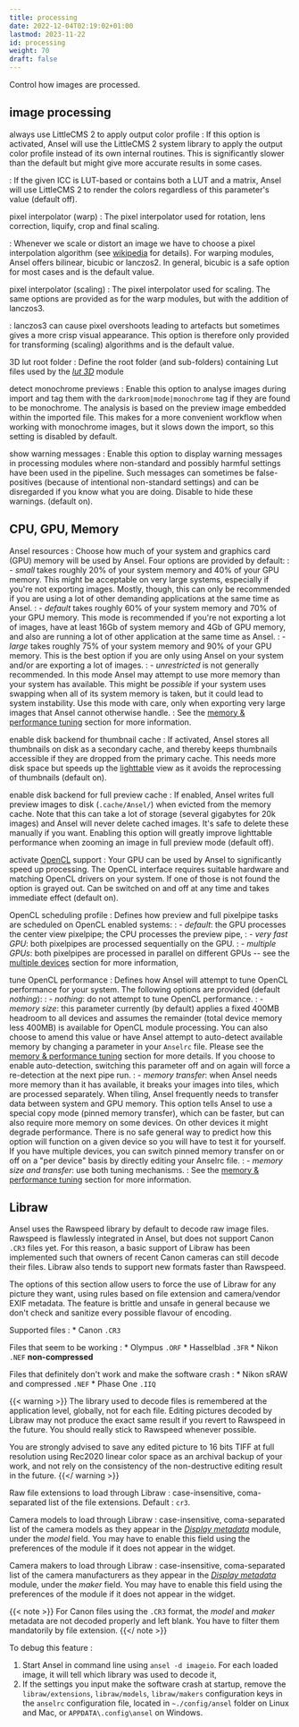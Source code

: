 ```yaml
---
title: processing
date: 2022-12-04T02:19:02+01:00
lastmod: 2023-11-22
id: processing
weight: 70
draft: false
---
```


Control how images are processed.

## image processing

always use LittleCMS 2 to apply output color profile
: If this option is activated, Ansel will use the LittleCMS 2 system library to apply the output color profile instead of its own internal routines. This is significantly slower than the default but might give more accurate results in some cases.

: If the given ICC is LUT-based or contains both a LUT and a matrix, Ansel will use LittleCMS 2 to render the colors regardless of this parameter's value (default off).

pixel interpolator (warp)
: The pixel interpolator used for rotation, lens correction, liquify, crop and final scaling.

: Whenever we scale or distort an image we have to choose a pixel interpolation algorithm (see [wikipedia](https://en.wikipedia.org/wiki/Image_scaling) for details). For warping modules, Ansel offers bilinear, bicubic or lanczos2. In general, bicubic is a safe option for most cases and is the default value.

pixel interpolator (scaling)
: The pixel interpolator used for scaling. The same options are provided as for the warp modules, but with the addition of lanczos3.

: lanczos3 can cause pixel overshoots leading to artefacts but sometimes gives a more crisp visual appearance. This option is therefore only provided for transforming (scaling) algorithms and is the default value.

3D lut root folder
: Define the root folder (and sub-folders) containing Lut files used by the [_lut 3D_](../modules/processing-modules/lut-3D.md) module

detect monochrome previews
: Enable this option to analyse images during import and tag them with the `darkroom|mode|monochrome` tag if they are found to be monochrome. The analysis is based on the preview image embedded within the imported file. This makes for a more convenient workflow when working with monochrome images, but it slows down the import, so this setting is disabled by default.

show warning messages
: Enable this option to display warning messages in processing modules where non-standard and possibly harmful settings have been used in the pipeline. Such messages can sometimes be false-positives (because of intentional non-standard settings) and can be disregarded if you know what you are doing. Disable to hide these warnings. (default on).

## CPU, GPU, Memory

Ansel resources
: Choose how much of your system and graphics card (GPU) memory will be used by Ansel. Four options are provided by default:
: - _small_ takes roughly 20% of your system memory and 40% of your GPU memory. This might be acceptable on very large systems, especially if you're not exporting images. Mostly, though, this can only be recommended if you are using a lot of other demanding applications at the same time as Ansel.
: - _default_ takes roughly 60% of your system memory and 70% of your GPU memory. This mode is recommended if you're not exporting a lot of images, have at least 16Gb of system memory and 4Gb of GPU memory, and also are running a lot of other application at the same time as Ansel.
: - _large_ takes roughly 75% of your system memory and 90% of your GPU memory. This is the best option if you are only using Ansel on your system and/or are exporting a lot of images.
: - _unrestricted_ is not generally recommended. In this mode Ansel may attempt to use more memory than your system has available. This might be _possible_ if your system uses swapping when all of its system memory is taken, but it could lead to system instability. Use this mode with care, only when exporting very large images that Ansel cannot otherwise handle.
: See the [memory & performance tuning](../performance/mem-performance.md#ansel-resources) section for more information.

enable disk backend for thumbnail cache
: If activated, Ansel stores all thumbnails on disk as a secondary cache, and thereby keeps thumbnails accessible if they are dropped from the primary cache. This needs more disk space but speeds up the [lighttable](../lighttable/_index.md) view as it avoids the reprocessing of thumbnails (default on).

enable disk backend for full preview cache
: If enabled, Ansel writes full preview images to disk (`.cache/Ansel/`) when evicted from the memory cache. Note that this can take a lot of storage (several gigabytes for 20k images) and Ansel will never delete cached images. It's safe to delete these manually if you want. Enabling this option will greatly improve lighttable performance when zooming an image in full preview mode (default off).

activate [OpenCL](../performance/opencl_index.md) support
: Your GPU can be used by Ansel to significantly speed up processing. The OpenCL interface requires suitable hardware and matching OpenCL drivers on your system. If one of those is not found the option is grayed out. Can be switched on and off at any time and takes immediate effect (default on).

OpenCL scheduling profile
: Defines how preview and full pixelpipe tasks are scheduled on OpenCL enabled systems:
: - _default_: the GPU processes the center view pixelpipe; the CPU processes the preview pipe,
: - _very fast GPU_: both pixelpipes are processed sequentially on the GPU.
: - _multiple GPUs_: both pixelpipes are processed in parallel on different GPUs -- see the [multiple devices](../performance/opencl/multiple-devices.md) section for more information,

tune OpenCL performance
: Defines how Ansel will attempt to tune OpenCL performance for your system. The following options are provided (default _nothing_):
: - _nothing_: do not attempt to tune OpenCL performance.
: - _memory size_: this parameter currently (by default) applies a fixed 400MB headroom to all devices and assumes the remainder (total device memory less 400MB) is available for OpenCL module processing. You can also choose to amend this value or have Ansel attempt to auto-detect available memory by changing a parameter in your `Anselrc` file. Please see the [memory & performance tuning](../performance/mem-performance.md#id-specific-opencl-configuration) section for more details. If you choose to enable auto-detection, switching this parameter off and on again will force a re-detection at the next pipe run.
: - _memory transfer_: when Ansel needs more memory than it has available, it breaks your images into tiles, which are processed separately. When tiling, Ansel frequently needs to transfer data between system and GPU memory. This option tells Ansel to use a special copy mode (pinned memory transfer), which can be faster, but can also require more memory on some devices. On other devices it might degrade performance. There is no safe general way to predict how this option will function on a given device so you will have to test it for yourself. If you have multiple devices, you can switch pinned memory transfer on or off on a "per device" basis by directly editing your Anselrc file.
: - _memory size and transfer_: use both tuning mechanisms.
: See the [memory & performance tuning](../performance/mem-performance.md) section for more information.


## Libraw

Ansel uses the Rawspeed library by default to decode raw image files. Rawspeed is flawlessly integrated in Ansel, but does not support Canon `.CR3` files yet. For this reason, a basic support of Libraw has been implemented such that owners of recent Canon cameras can still decode their files. Libraw also tends to support new formats faster than Rawspeed.

The options of this section allow users to force the use of Libraw for any picture they want, using rules based on file extension and camera/vendor EXIF metadata. The feature is brittle and unsafe in general because we don't check and sanitize every possible flavour of encoding.

Supported files
:  * Canon `.CR3`

Files that seem to be working
:   * Olympus `.ORF`
    * Hasselblad `.3FR`
    * Nikon `.NEF` __non-compressed__

Files that definitely don't work and make the software crash
:   * Nikon sRAW and compressed `.NEF`
    * Phase One `.IIQ`

{{< warning >}}
The library used to decode files is remembered at the application level, globally, not for each file. Editing pictures decoded by Libraw may not produce the exact same result if you revert to Rawspeed in the future. You should really stick to Rawspeed whenever possible.

You are strongly advised to save any edited picture to 16 bits TIFF at full resolution using Rec2020 linear color space as an archival backup of your work, and not rely on the consistency of the non-destructive editing result in the future.
{{</ warning >}}

Raw file extensions to load through Libraw
: case-insensitive, coma-separated list of the file extensions. Default : `cr3`.

Camera models to load through Libraw
: case-insensitive, coma-separated list of the camera models as they appear in the [_Display metadata_](../modules/utility-modules/shared/image-information.md) module, under the _model_ field. You may have to enable this field using the preferences of the module if it does not appear in the widget.

Camera makers to load through Libraw
: case-insensitive, coma-separated list of the camera manufacturers as they appear in the [_Display metadata_](../modules/utility-modules/shared/image-information.md) module, under the _maker_ field. You may have to enable this field using the preferences of the module if it does not appear in the widget.

{{< note >}}
For Canon files using the `.CR3` format, the _model_ and _maker_ metadata are not decoded properly and left blank. You have to filter them mandatorily by file extension.
{{</ note >}}

To debug this feature : 

1. Start Ansel in command line using `ansel -d imageio`. For each loaded image, it will tell which library was used to decode it,
1. If the settings you input make the software crash at startup, remove the `libraw/extensions`, `libraw/models`, `libraw/makers` configuration keys in the `anselrc` configuration file, located in `~./config/ansel` folder on Linux and Mac, or `APPDATA\.config\ansel` on Windows.
